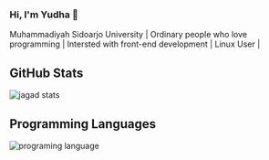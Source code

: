 ### Hi, I'm Yudha 👋

<p>Muhammadiyah Sidoarjo University | Ordinary people who love programming | Intersted with front-end development | Linux User | <p/>

## GitHub Stats
![jagad stats](https://github-readme-stats.vercel.app/api?username=jagadyudha&theme=radical)

## Programming Languages
![programing language](https://github-readme-stats.vercel.app/api/top-langs/?username=jagadyudha&theme=radical)
